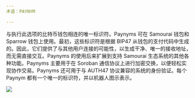 ```yaml
---
术语：PAYNYM

---
```

与执行此选项的比特币钱包相连的唯一标识符。Paynyms 可在 Samourai 钱包和 Sparrow 钱包上使用。最初，这些标识符是根据 BIP47 从钱包的支付代码中生成的。因此，它们提供了与其他用户连接的可能性，以生成干净、唯一的接收地址，而无需直接交互。Paynyms 的使用后来扩展到支持 Samourai 生态系统的其他各种功能。Paynyms 主要用于在 Soroban 通信协议上进行加密交换，以便轻松实现协作交易。Paynyms 还可用于与 AUTH47 协议兼容的系统的身份验证。每个 Paynym 都有一个唯一的标识符，并以机器人图示表示。

![](../../dictionnaire/assets/37.webp)